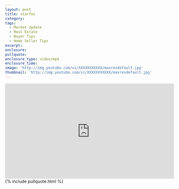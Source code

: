 ```yaml
---
layout: post
title: starfox
category:
tags:
  - Market Update
  - Real Estate
  - Buyer Tips
  - Home Seller Tips
excerpt:
enclosure:
pullquote:
enclosure_type: video/mp4
enclosure_time:
image: 'http://img.youtube.com/vi/XXXXXXXXXXX/maxresdefault.jpg'
thumbnail: 'http://img.youtube.com/vi/XXXXXXXXXXX/maxresdefault.jpg'
---
```

<iframe width="560" height="315" src="https://www.youtube.com/embed/7givDDI-jhg" frameborder="0" allowfullscreen></iframe>
{% include pullquote.html %}
